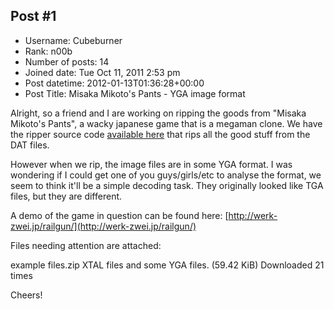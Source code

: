 ## Post #1
- Username: Cubeburner
- Rank: n00b
- Number of posts: 14
- Joined date: Tue Oct 11, 2011 2:53 pm
- Post datetime: 2012-01-13T01:36:28+00:00
- Post Title: Misaka Mikoto's Pants - YGA image format

Alright, so a friend and I are working on ripping the goods from "Misaka Mikoto's Pants", a wacky japanese game that is a megaman clone. We have the ripper source code [available here](http://pastie.org/3175798) that rips all the good stuff from the DAT files.

However when we rip, the image files are in some YGA format. I was wondering if I could get one of you guys/girls/etc to analyse the format, we seem to think it'll be a simple decoding task. They originally looked like TGA files, but they are different.

A demo of the game in question can be found here: [http://werk-zwei.jp/railgun/](http://werk-zwei.jp/railgun/)

Files needing attention are attached:


 example files.zip
XTAL files and some YGA files. (59.42 KiB) Downloaded 21 times



Cheers!
